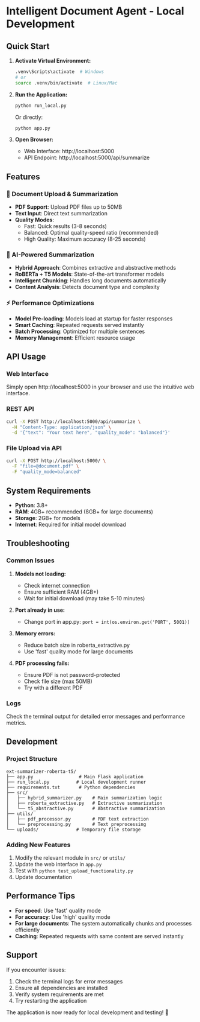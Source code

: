 # Intelligent Document Agent - Local Development

## Quick Start

1. **Activate Virtual Environment:**
   ```bash
   .venv\Scripts\activate  # Windows
   # or
   source .venv/bin/activate  # Linux/Mac
   ```

2. **Run the Application:**
   ```bash
   python run_local.py
   ```
   Or directly:
   ```bash
   python app.py
   ```

3. **Open Browser:**
   - Web Interface: http://localhost:5000
   - API Endpoint: http://localhost:5000/api/summarize

## Features

### 📄 Document Upload & Summarization
- **PDF Support**: Upload PDF files up to 50MB
- **Text Input**: Direct text summarization
- **Quality Modes**:
  - Fast: Quick results (3-8 seconds)
  - Balanced: Optimal quality-speed ratio (recommended)
  - High Quality: Maximum accuracy (8-25 seconds)

### 🤖 AI-Powered Summarization
- **Hybrid Approach**: Combines extractive and abstractive methods
- **RoBERTa + T5 Models**: State-of-the-art transformer models
- **Intelligent Chunking**: Handles long documents automatically
- **Content Analysis**: Detects document type and complexity

### ⚡ Performance Optimizations
- **Model Pre-loading**: Models load at startup for faster responses
- **Smart Caching**: Repeated requests served instantly
- **Batch Processing**: Optimized for multiple sentences
- **Memory Management**: Efficient resource usage

## API Usage

### Web Interface
Simply open http://localhost:5000 in your browser and use the intuitive web interface.

### REST API
```bash
curl -X POST http://localhost:5000/api/summarize \
  -H "Content-Type: application/json" \
  -d '{"text": "Your text here", "quality_mode": "balanced"}'
```

### File Upload via API
```bash
curl -X POST http://localhost:5000/ \
  -F "file=@document.pdf" \
  -F "quality_mode=balanced"
```

## System Requirements

- **Python**: 3.8+
- **RAM**: 4GB+ recommended (8GB+ for large documents)
- **Storage**: 2GB+ for models
- **Internet**: Required for initial model download

## Troubleshooting

### Common Issues

1. **Models not loading:**
   - Check internet connection
   - Ensure sufficient RAM (4GB+)
   - Wait for initial download (may take 5-10 minutes)

2. **Port already in use:**
   - Change port in app.py: `port = int(os.environ.get('PORT', 5001))`

3. **Memory errors:**
   - Reduce batch size in roberta_extractive.py
   - Use 'fast' quality mode for large documents

4. **PDF processing fails:**
   - Ensure PDF is not password-protected
   - Check file size (max 50MB)
   - Try with a different PDF

### Logs
Check the terminal output for detailed error messages and performance metrics.

## Development

### Project Structure
```
ext-summarizer-roberta-t5/
├── app.py                 # Main Flask application
├── run_local.py          # Local development runner
├── requirements.txt       # Python dependencies
├── src/
│   ├── hybrid_summarizer.py    # Main summarization logic
│   ├── roberta_extractive.py   # Extractive summarization
│   └── t5_abstractive.py       # Abstractive summarization
├── utils/
│   ├── pdf_processor.py        # PDF text extraction
│   └── preprocessing.py        # Text preprocessing
└── uploads/              # Temporary file storage
```

### Adding New Features
1. Modify the relevant module in `src/` or `utils/`
2. Update the web interface in `app.py`
3. Test with `python test_upload_functionality.py`
4. Update documentation

## Performance Tips

- **For speed**: Use 'fast' quality mode
- **For accuracy**: Use 'high' quality mode
- **For large documents**: The system automatically chunks and processes efficiently
- **Caching**: Repeated requests with same content are served instantly

## Support

If you encounter issues:
1. Check the terminal logs for error messages
2. Ensure all dependencies are installed
3. Verify system requirements are met
4. Try restarting the application

The application is now ready for local development and testing! 🎉